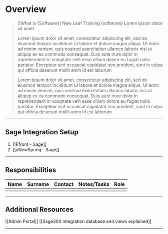 
# Overview

>[!What is {Software}]
>New Leaf Training {software} Lorem ipsum dolor sit amet
>
>Lorem ipsum dolor sit amet, consectetur adipiscing elit, sed do eiusmod tempor incididunt ut labore et dolore magna aliqua. Ut enim ad minim veniam, quis nostrud exercitation ullamco laboris nisi ut aliquip ex ea commodo consequat. Duis aute irure dolor in reprehenderit in voluptate velit esse cillum dolore eu fugiat nulla pariatur. Excepteur sint occaecat cupidatat non proident, sunt in culpa qui officia deserunt mollit anim id est laborum 
>
>Lorem ipsum dolor sit amet, consectetur adipiscing elit, sed do eiusmod tempor incididunt ut labore et dolore magna aliqua. Ut enim ad minim veniam, quis nostrud exercitation ullamco laboris nisi ut aliquip ex ea commodo consequat. Duis aute irure dolor in reprehenderit in voluptate velit esse cillum dolore eu fugiat nulla pariatur. Excepteur sint occaecat cupidatat non proident, sunt in culpa qui officia deserunt mollit anim id est laborum
>


---
## **Sage Integration Setup**

1. [[Efront - Sage]]
2. [[aNewSpring - Sage]]

---
## **Responsibilities**

| Name | Surname | Contact | Notes/Tasks | Role |
| ---- | ------- | ------- | ----------- | ---- |
|      |         |         |             |      |

---
## **Additional Resources**
[[Admin Portal]]
[[Sage300 Integration database and views explained]]

---







